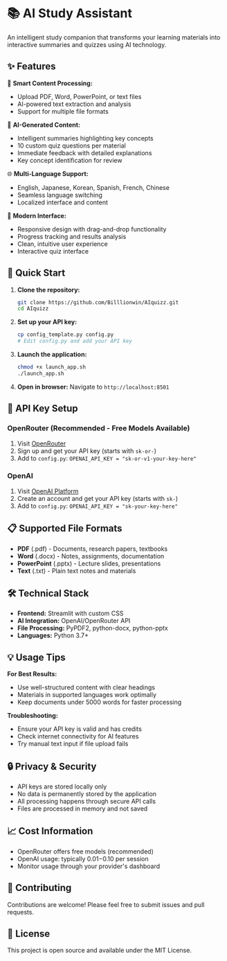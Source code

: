 # 📚 AI Study Assistant

An intelligent study companion that transforms your learning materials into interactive summaries and quizzes using AI technology.

## ✨ Features

🎯 **Smart Content Processing:**
- Upload PDF, Word, PowerPoint, or text files
- AI-powered text extraction and analysis
- Support for multiple file formats

🧠 **AI-Generated Content:**
- Intelligent summaries highlighting key concepts
- 10 custom quiz questions per material
- Immediate feedback with detailed explanations
- Key concept identification for review

🌐 **Multi-Language Support:**
- English, Japanese, Korean, Spanish, French, Chinese
- Seamless language switching
- Localized interface and content

🎨 **Modern Interface:**
- Responsive design with drag-and-drop functionality
- Progress tracking and results analysis
- Clean, intuitive user experience
- Interactive quiz interface

## 🚀 Quick Start

1. **Clone the repository:**
   ```bash
   git clone https://github.com/Billlionwin/AIquizz.git
   cd AIquizz
   ```

2. **Set up your API key:**
   ```bash
   cp config_template.py config.py
   # Edit config.py and add your API key
   ```

3. **Launch the application:**
   ```bash
   chmod +x launch_app.sh
   ./launch_app.sh
   ```

4. **Open in browser:**
   Navigate to `http://localhost:8501`

## 🔑 API Key Setup

### OpenRouter (Recommended - Free Models Available)
1. Visit [OpenRouter](https://openrouter.ai/)
2. Sign up and get your API key (starts with `sk-or-`)
3. Add to `config.py`: `OPENAI_API_KEY = "sk-or-v1-your-key-here"`

### OpenAI
1. Visit [OpenAI Platform](https://platform.openai.com/)
2. Create an account and get your API key (starts with `sk-`)
3. Add to `config.py`: `OPENAI_API_KEY = "sk-your-key-here"`

## 📋 Supported File Formats

- **PDF** (.pdf) - Documents, research papers, textbooks
- **Word** (.docx) - Notes, assignments, documentation  
- **PowerPoint** (.pptx) - Lecture slides, presentations
- **Text** (.txt) - Plain text notes and materials

## 🛠️ Technical Stack

- **Frontend:** Streamlit with custom CSS
- **AI Integration:** OpenAI/OpenRouter API
- **File Processing:** PyPDF2, python-docx, python-pptx
- **Languages:** Python 3.7+

## 💡 Usage Tips

**For Best Results:**
- Use well-structured content with clear headings
- Materials in supported languages work optimally
- Keep documents under 5000 words for faster processing

**Troubleshooting:**
- Ensure your API key is valid and has credits
- Check internet connectivity for AI features
- Try manual text input if file upload fails

## 🔒 Privacy & Security

- API keys are stored locally only
- No data is permanently stored by the application
- All processing happens through secure API calls
- Files are processed in memory and not saved

## 📈 Cost Information

- OpenRouter offers free models (recommended)
- OpenAI usage: typically $0.01-$0.10 per session
- Monitor usage through your provider's dashboard

## 🤝 Contributing

Contributions are welcome! Please feel free to submit issues and pull requests.

## 📄 License

This project is open source and available under the MIT License.
